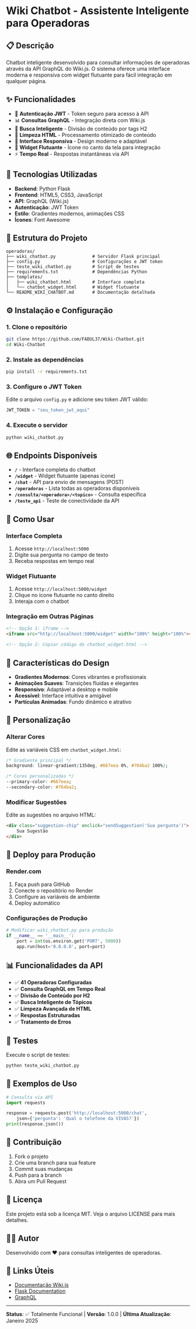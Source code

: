 # Wiki Chatbot - Assistente Inteligente para Operadoras

## 📋 Descrição

Chatbot inteligente desenvolvido para consultar informações de operadoras através da API GraphQL do Wiki.js. O sistema oferece uma interface moderna e responsiva com widget flutuante para fácil integração em qualquer página.

## ✨ Funcionalidades

- 🔐 **Autenticação JWT** - Token seguro para acesso à API
- 📊 **Consultas GraphQL** - Integração direta com Wiki.js
- 🎯 **Busca Inteligente** - Divisão de conteúdo por tags H2
- 🧹 **Limpeza HTML** - Processamento otimizado de conteúdo
- 📱 **Interface Responsiva** - Design moderno e adaptável
- 🎨 **Widget Flutuante** - Ícone no canto da tela para integração
- ⚡ **Tempo Real** - Respostas instantâneas via API

## 🚀 Tecnologias Utilizadas

- **Backend**: Python Flask
- **Frontend**: HTML5, CSS3, JavaScript
- **API**: GraphQL (Wiki.js)
- **Autenticação**: JWT Token
- **Estilo**: Gradientes modernos, animações CSS
- **Ícones**: Font Awesome

## 📁 Estrutura do Projeto

```
operadoras/
├── wiki_chatbot.py              # Servidor Flask principal
├── config.py                    # Configurações e JWT token
├── teste_wiki_chatbot.py        # Script de testes
├── requirements.txt             # Dependências Python
├── templates/
│   ├── wiki_chatbot.html        # Interface completa
│   └── chatbot_widget.html      # Widget flutuante
└── README_WIKI_CHATBOT.md       # Documentação detalhada
```

## ⚙️ Instalação e Configuração

### 1. Clone o repositório
```bash
git clone https://github.com/FADUL37/Wiki-Chatbot.git
cd Wiki-Chatbot
```

### 2. Instale as dependências
```bash
pip install -r requirements.txt
```

### 3. Configure o JWT Token
Edite o arquivo `config.py` e adicione seu token JWT válido:
```python
JWT_TOKEN = "seu_token_jwt_aqui"
```

### 4. Execute o servidor
```bash
python wiki_chatbot.py
```

## 🌐 Endpoints Disponíveis

- **`/`** - Interface completa do chatbot
- **`/widget`** - Widget flutuante (apenas ícone)
- **`/chat`** - API para envio de mensagens (POST)
- **`/operadoras`** - Lista todas as operadoras disponíveis
- **`/consulta/<operadora>/<topico>`** - Consulta específica
- **`/teste_api`** - Teste de conectividade da API

## 💬 Como Usar

### Interface Completa
1. Acesse `http://localhost:5000`
2. Digite sua pergunta no campo de texto
3. Receba respostas em tempo real

### Widget Flutuante
1. Acesse `http://localhost:5000/widget`
2. Clique no ícone flutuante no canto direito
3. Interaja com o chatbot

### Integração em Outras Páginas
```html
<!-- Opção 1: iframe -->
<iframe src="http://localhost:5000/widget" width="100%" height="100%"></iframe>

<!-- Opção 2: Copiar código do chatbot_widget.html -->
```

## 🎨 Características do Design

- **Gradientes Modernos**: Cores vibrantes e profissionais
- **Animações Suaves**: Transições fluidas e elegantes
- **Responsivo**: Adaptável a desktop e mobile
- **Acessível**: Interface intuitiva e amigável
- **Partículas Animadas**: Fundo dinâmico e atrativo

## 🔧 Personalização

### Alterar Cores
Edite as variáveis CSS em `chatbot_widget.html`:
```css
/* Gradiente principal */
background: linear-gradient(135deg, #667eea 0%, #764ba2 100%);

/* Cores personalizadas */
--primary-color: #667eea;
--secondary-color: #764ba2;
```

### Modificar Sugestões
Edite as sugestões no arquivo HTML:
```html
<div class="suggestion-chip" onclick="sendSuggestion('Sua pergunta')">
    Sua Sugestão
</div>
```

## 🚀 Deploy para Produção

### Render.com
1. Faça push para GitHub
2. Conecte o repositório no Render
3. Configure as variáveis de ambiente
4. Deploy automático

### Configurações de Produção
```python
# Modificar wiki_chatbot.py para produção
if __name__ == '__main__':
    port = int(os.environ.get('PORT', 5000))
    app.run(host='0.0.0.0', port=port)
```

## 📊 Funcionalidades da API

- ✅ **41 Operadoras Configuradas**
- ✅ **Consulta GraphQL em Tempo Real**
- ✅ **Divisão de Conteúdo por H2**
- ✅ **Busca Inteligente de Tópicos**
- ✅ **Limpeza Avançada de HTML**
- ✅ **Respostas Estruturadas**
- ✅ **Tratamento de Erros**

## 🧪 Testes

Execute o script de testes:
```bash
python teste_wiki_chatbot.py
```

## 📝 Exemplos de Uso

```python
# Consulta via API
import requests

response = requests.post('http://localhost:5000/chat', 
    json={'pergunta': 'Qual o telefone da VIVAS?'})
print(response.json())
```

## 🤝 Contribuição

1. Fork o projeto
2. Crie uma branch para sua feature
3. Commit suas mudanças
4. Push para a branch
5. Abra um Pull Request

## 📄 Licença

Este projeto está sob a licença MIT. Veja o arquivo LICENSE para mais detalhes.

## 👨‍💻 Autor

Desenvolvido com ❤️ para consultas inteligentes de operadoras.

## 🔗 Links Úteis

- [Documentação Wiki.js](https://docs.requarks.io/)
- [Flask Documentation](https://flask.palletsprojects.com/)
- [GraphQL](https://graphql.org/)

---

**Status**: ✅ Totalmente Funcional | **Versão**: 1.0.0 | **Última Atualização**: Janeiro 2025